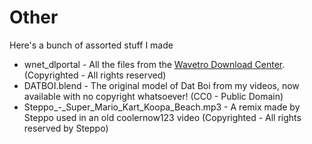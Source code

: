 # Other
Here's a bunch of assorted stuff I made

- wnet_dlportal - All the files from the [Wavetro Download Center](https://wavetro.net/downloads). (Copyrighted - All rights reserved)
- DATBOI.blend - The original model of Dat Boi from my videos, now available with no copyright whatsoever! (CC0 - Public Domain)
- Steppo_-_Super_Mario_Kart_Koopa_Beach.mp3 - A remix made by Steppo used in an old coolernow123 video (Copyrighted - All rights reserved by Steppo)
